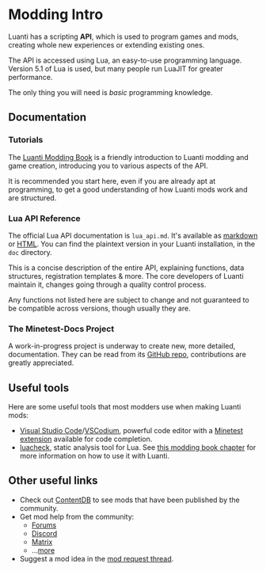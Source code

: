 # Modding Intro
Luanti has a scripting **API**, which is used to program games and mods, creating whole new experiences or extending existing ones.

The API is accessed using Lua, an easy-to-use programming language. Version 5.1 of Lua is used, but many people run LuaJIT for greater performance.

The only thing you will need is _basic_ programming knowledge.

Documentation
-------------

### Tutorials

The [Luanti Modding Book](https://rubenwardy.com/minetest_modding_book/) is a friendly introduction to Luanti modding and game creation, introducing you to various aspects of the API.

It is recommended you start here, even if you are already apt at programming, to get a good understanding of how Luanti mods work and are structured.

### Lua API Reference

The official Lua API documentation is `lua_api.md`. It's available as [markdown](https://github.com/minetest/minetest/blob/master/doc/lua_api.md) or [HTML](https://api.minetest.net/). You can find the plaintext version in your Luanti installation, in the `doc` directory.

This is a concise description of the entire API, explaining functions, data structures, registration templates & more. The core developers of Luanti maintain it, changes going through a quality control process.

Any functions not listed here are subject to change and not guaranteed to be compatible across versions, though usually they are.

### The Minetest-Docs Project

A work-in-progress project is underway to create new, more detailed, documentation. They can be read from its [GitHub repo](https://github.com/minetest/minetest_docs/), contributions are greatly appreciated.

Useful tools
------------

Here are some useful tools that most modders use when making Luanti mods:

* [Visual Studio Code](https://code.visualstudio.com/)/[VSCodium](https://vscodium.com/), powerful code editor with a [Minetest extension](https://marketplace.visualstudio.com/items?itemName=GreenXenith.minetest-tools) available for code completion.
* [luacheck](https://github.com/lunarmodules/luacheck), static analysis tool for Lua. See [this modding book chapter](https://rubenwardy.com/minetest_modding_book/en/quality/luacheck.html) for more information on how to use it with Luanti.

Other useful links
------------------

* Check out [ContentDB](https://content.minetest.net/) to see mods that have been published by the community.
* Get mod help from the community:
    * [Forums](https://forum.minetest.net/viewforum.php?f=47)
    * [Discord](https://discord.gg/minetest)
    * [Matrix](https://matrix.to/#/#minetest:tchncs.de)
    * ...[more](https://www.minetest.net/get-involved/)
* Suggest a mod idea in the [mod request thread](https://forum.minetest.net/viewtopic.php?f=9&t=2434).